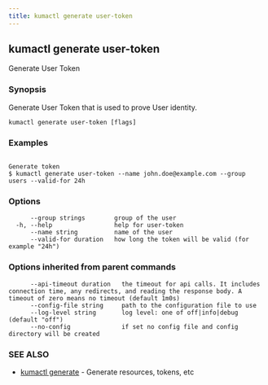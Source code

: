 ```yaml
---
title: kumactl generate user-token
---
```

## kumactl generate user-token

Generate User Token

### Synopsis

Generate User Token that is used to prove User identity.

```
kumactl generate user-token [flags]
```

### Examples

```

Generate token
$ kumactl generate user-token --name john.doe@example.com --group users --valid-for 24h

```

### Options

```
      --group strings        group of the user
  -h, --help                 help for user-token
      --name string          name of the user
      --valid-for duration   how long the token will be valid (for example "24h")
```

### Options inherited from parent commands

```
      --api-timeout duration   the timeout for api calls. It includes connection time, any redirects, and reading the response body. A timeout of zero means no timeout (default 1m0s)
      --config-file string     path to the configuration file to use
      --log-level string       log level: one of off|info|debug (default "off")
      --no-config              if set no config file and config directory will be created
```

### SEE ALSO

* [kumactl generate](kumactl_generate)	 - Generate resources, tokens, etc

